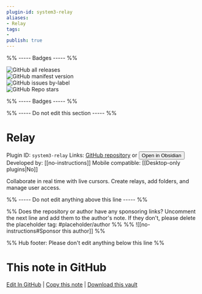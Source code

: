 ```yaml
---
plugin-id: system3-relay
aliases:
- Relay
tags: 
- 
publish: true
---
```


%% ----- Badges ----- %%

![GitHub all releases](https://img.shields.io/github/downloads/no-instructions/relay/total?color=573E7A&logo=github&style=for-the-badge)   
![GitHub manifest version](https://img.shields.io/github/manifest-json/v/no-instructions/relay?color=573E7A&logo=github&style=for-the-badge)   
![GitHub issues by-label](https://img.shields.io/github/issues/no-instructions/relay/help%20wanted?color=573E7A&logo=github&style=for-the-badge)   
![GitHub Repo stars](https://img.shields.io/github/stars/no-instructions/relay?color=573E7A&logo=github&style=for-the-badge)

%% ----- Badges ----- %%

%% ----- Do not edit this section ----- %%

# Relay

Plugin ID: `system3-relay`
Links: [GitHub repository](https://github.com/no-instructions/relay) or [<button id=HH>Open in Obsidian</button>](obsidian://show-plugin?id=system3-relay)
Developed by: [[no-instructions]]
Mobile compatible: [[Desktop-only plugins|No]]

Collaborate in real time with live cursors. Create relays, add folders, and manage user access.

%% ----- Do not edit anything above this line ----- %% 

%% Does the repository or author have any sponsoring links? Uncomment the next line and add them to the author's note. If they don't, please delete the placeholder tag: #placeholder/author %%
%% ![[no-instructions#Sponsor this author]] %%

%% Hub footer: Please don't edit anything below this line %%

# This note in GitHub

<span class="git-footer">[Edit In GitHub](https://github.dev/obsidian-community/obsidian-hub/blob/main/02%20-%20Community%20Expansions/02.05%20All%20Community%20Expansions/Plugins/system3-relay.md "git-hub-edit-note") | [Copy this note](https://raw.githubusercontent.com/obsidian-community/obsidian-hub/main/02%20-%20Community%20Expansions/02.05%20All%20Community%20Expansions/Plugins/system3-relay.md "git-hub-copy-note") | [Download this vault](https://github.com/obsidian-community/obsidian-hub/archive/refs/heads/main.zip "git-hub-download-vault") </span>

